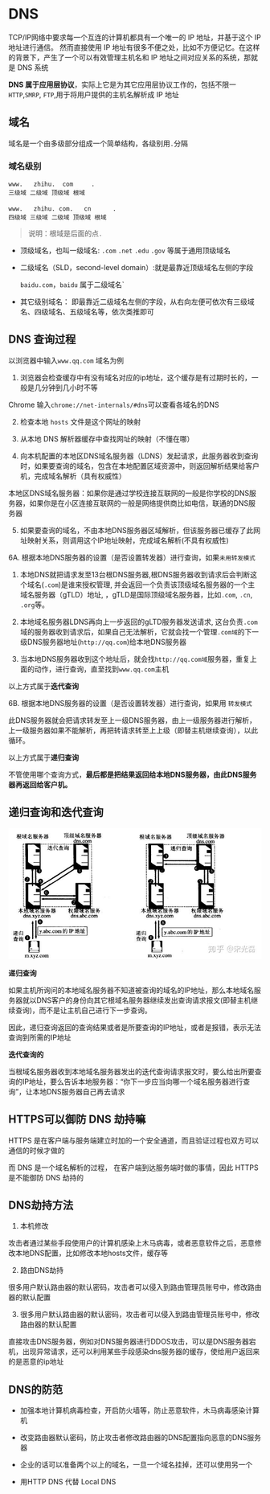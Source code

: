 # DNS

TCP/IP网络中要求每一个互连的计算机都具有一个唯一的 IP 地址，并基于这个 IP 地址进行通信。 然而直接使用 IP 地址有很多不便之处，比如不方便记忆。在这样的背景下，产生了一个可以有效管理主机名和 IP 地址之间对应关系的系统，那就是 DNS 系统

**DNS 属于应用层协议**，实际上它是为其它应用层协议工作的，包括不限一`HTTP`,`SMRP`, `FTP`,用于将用户提供的主机名解析成 IP 地址

## 域名

域名是一个由多级部分组成一个简单结构，各级别用`.`分隔

### 域名级别

```
www.   zhihu.  com     .
三级域 二级域 顶级域 根域

www.   zhihu. com.   cn      .
四级域 三级域 二级域 顶级域 根域
```

> 说明：根域是后面的点`.`

- 顶级域名，也叫一级域名: `.com`  `.net`  `.edu`  `.gov` 等属于通用顶级域名

- 二级域名（SLD，second-level domain）:就是最靠近顶级域名左侧的字段

  `baidu.com`，`baidu` 属于二级域名`

- 其它级别域名： 即最靠近二级域名左侧的字段，从右向左便可依次有三级域名、四级域名、五级域名等，依次类推即可

## DNS 查询过程

以浏览器中输入`www.qq.com` 域名为例

1. 浏览器会检查缓存中有没有域名对应的ip地址，这个缓存是有过期时长的，一般是几分钟到几小时不等

  Chrome 输入`chrome://net-internals/#dns`可以查看各域名的DNS

2. 检查本地 `hosts` 文件是这个网址的映射

3. 从本地 DNS 解析器缓存中查找网址的映射（不懂在哪）

4. 向本机配置的本地区DNS域名服务器（LDNS）发起请求，此服务器收到查询时，如果要查询的域名，包含在本地配置区域资源中，则返回解析结果给客户机，完成域名解析（具有权威性）
  
  本地区DNS域名服务器：如果你是通过学校连接互联网的一般是你学校的DNS服务器，如果你是在小区连接互联网的一般是网络提供商比如电信，联通的DNS服务器
  
5. 如果要查询的域名，不由本地DNS服务器区域解析，但该服务器已缓存了此网址映射关系，则调用这个IP地址映射，完成域名解析(不具有权威性)

6A. 根据本地DNS服务器的设置（是否设置转发器）进行查询，如果`未用转发模式`

  1. 本地DNS就把请求发至13台根DNS服务器,根DNS服务器收到请求后会判断这个域名(`.com`)是谁来授权管理, 并会返回一个负责该顶级域名服务器的一个主域名服务器（gTLD）地址, ，gTLD是国际顶级域名服务器，比如`.com`, `.cn`, `.org`等。

  2. 本地域名服务器LDNS再向上一步返回的gLTD服务器发送请求, 这台负责`.com`域的服务器收到请求后，如果自己无法解析，它就会找一个管理`.com域`的下一级DNS服务器地址(`http://qq.com`)给本地DNS服务器

  3. 当本地DNS服务器收到这个地址后，就会找`http://qq.com域`服务器，重复上面的动作，进行查询，直至找到`www.qq.com`主机

  以上方式属于**迭代查询**

6B. 根据本地DNS服务器的设置（是否设置转发器）进行查询，如果用 `转发模式`

  此DNS服务器就会把请求转发至上一级DNS服务器，由上一级服务器进行解析，上一级服务器如果不能解析，再把转请求转至上上级（即替主机继续查询），以此循环。
  
  以上方式属于**递归查询**

不管使用哪个查询方式，**最后都是把结果返回给本地DNS服务器，由此DNS服务器再返回给客户机。**

## 递归查询和迭代查询

![](./static/dns_1.jpg)

**递归查询**

如果主机所询问的本地域名服务器不知道被查询的域名的IP地址，那么本地域名服务器就以DNS客户的身份向其它根域名服务器继续发出查询请求报文(即替主机继续查询)，而不是让主机自己进行下一步查询。
  
因此，递归查询返回的查询结果或者是所要查询的IP地址，或者是报错，表示无法查询到所需的IP地址
  
**迭代查询的**

当根域名服务器收到本地域名服务器发出的迭代查询请求报文时，要么给出所要查询的IP地址，要么告诉本地服务器：“你下一步应当向哪一个域名服务器进行查询”，让本地DNS服务器自己再去请求
  
## HTTPS可以御防 DNS 劫持嘛

HTTPS 是在客户端与服务端建立时加的一个安全通道，而且验证过程也双方可以通信的时候才做的

而 DNS 是一个域名解析的过程， 在客户端到达服务端时做的事情，因此 HTTPS 是不能御防 DNS 劫持的

## DNS劫持方法

1. 本机修改

  攻击者通过某些手段使用户的计算机感染上木马病毒，或者恶意软件之后，恶意修改本地DNS配置，比如修改本地hosts文件，缓存等
  
2. 路由DNS劫持

  很多用户默认路由器的默认密码，攻击者可以侵入到路由管理员账号中，修改路由器的默认配置
  
3. 很多用户默认路由器的默认密码，攻击者可以侵入到路由管理员账号中，修改路由器的默认配置

  直接攻击DNS服务器，例如对DNS服务器进行DDOS攻击，可以是DNS服务器宕机，出现异常请求，还可以利用某些手段感染dns服务器的缓存，使给用户返回来的是恶意的ip地址
  
## DNS的防范

- 加强本地计算机病毒检查，开启防火墙等，防止恶意软件，木马病毒感染计算机

- 改变路由器默认密码，防止攻击者修改路由器的DNS配置指向恶意的DNS服务器
  
- 企业的话可以准备两个以上的域名，一旦一个域名挂掉，还可以使用另一个

- 用HTTP DNS 代替 Local DNS
